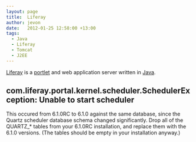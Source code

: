 ```yaml
---
layout: page
title:  Liferay
author: jevon
date:   2012-01-25 12:58:00 +13:00
tags:
  - Java
  - Liferay
  - Tomcat
  - J2EE
---
```


[Liferay](liferay.md) is a [portlet](portlet.md) and web application server written in [Java](java.md).

## com.liferay.portal.kernel.scheduler.SchedulerException: Unable to start scheduler
This occured from 6.1.0RC to 6.1.0 against the same database, since the Quartz scheduler database schema changed significantly. Drop all of the QUARTZ_* tables from your 6.1.0RC installation, and replace them with the 6.1.0 versions. (The tables should be empty in your installation anyway.)

